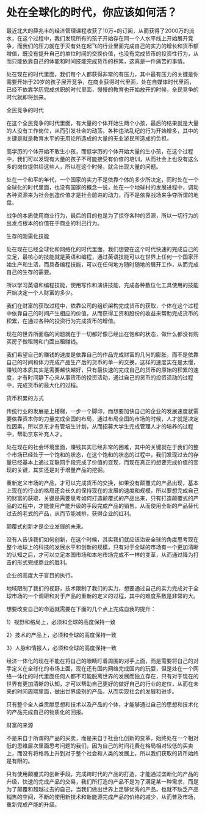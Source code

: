 # 处在全球化的时代，你应该如何活？

最近北大的薛兆丰的经济管理课程收获了10万+的订阅，从而获得了2000万的流水，在这个过程中，我们发现所有的孩子开始存在同一个人水平线上开始展开竞争，而我们的压力就在于灭有处在起飞的行业里面完成自己的实力的增长和货币额增值，既没有提升自己的单位时间的交换价值，也没有完成货币的投资性行为，从而只能依靠自己的体能和时间技能完成货币的积累，这真是一件痛苦的事情。

处在现在的时代里面，我们每个人都获得非常的有压力，其中最有压力的关键是你需要开始于20岁的孩子展开竞争，在商业获得时代里面，处在自媒体时代里面，已经不依靠学历完成求职的时代里面，慢慢的教育也开始放开的时候，全民竞争的时代就即将到来。

全民竞争的时代

在这个全民竞争的时代里面，有大量的个体开始生两个小孩，最后的结果就是大量的人没有工作岗位，从而引发社会的动荡，各种违法乱纪的行为开始增多，其中的关键是就是教育水平的无用论所造成的大量的无业游民所造成的负担。

高学历的个体开始不敢生小孩，而低学历的个体开始大量的生小孩，在这个过程中，我们可以发现有大量的孩子不可能接受有价值的培训，从而社会上也没有这么多的岗位提供给这些人，所以在这个时候，就会出现大量的问题。

处在一个和平的年代，一个国家的实力不是依靠个体的多少所决定，同时处在一个全球化的时代里面，也没有国家的概念一说，处在一个地球村的发展进程中，调动各种资源来为社会创造价值才是社会前进的动力，而不是依靠战场来争夺所谓的地盘。

战争的本质使用商业行为，最后的目的也是为了掠夺各种的资源，所以一切行为的出发点根本的价值在于商业的利己行为。

生存的刚需化技能

处在现在已经全球化和网络化的时代里面，我们想要在这个时代快速的完成自己的立足，最核心的技能就是英语和编程，通过英语技能可以在世界上任何一个国家开始生产和生活，而具备编程技能，可以在任何地方随时随地的展开工作，从而完成自己的生存的需要。

所以学习英语和编程技能，使用写作和演讲技能，完成各种数位化工具使用的技能开始决定一个人财富的多少。

我们在财富的获取过程中，依靠公司的组织架构完成货币的获取，个体在这个过程中依靠自己的时间产生相应的价值，从而获得工资和股份的收益来帮助完成货币的积累，在通过各种的投资行为完成货币的增值。

现在的世界所面临的问题就在于一切都好像已经出在饱和的状态，做什么都没有购买房子做租聘和门面出租赚钱。

我们希望自己的赚钱的速度是依靠自己的作品完成财富的几何的膨胀，而不是依靠自己的时间和体力完成产品生产后的货币的单一的交换，这样的速度实在是太慢，赚钱的本质其实是需要越快越好，只有最快速的完成自己的货币的原始的积累的速度，才有时间静下心来从事货币的投资活动，通过自己的货币的投资活动的过程中，完成货币的最大化的过程。

货币积累的方式

传统行业的发展是上楼梯，一步一个脚印，而想要加快自己的企业的发展速度就需要依靠资本你的力量完成全国的布局，通过布局全国的市场的时候，人才就是决定性因素，所以京东才有管培生计划，从而招募大学生完成管理人才的培养的过程中，帮助京东补充人才。

处在现在的社会环境里面，赚钱其实已经非常的困难，其中的关键就在于我们的整个市场已经处于一个饱和的状态，在这个饱和的状态的过程中，我们发现过去的存量已经基本上通过互联网手段完成了价值的变现，而现在真正的想要完成价值的变现的关键，其实还是对于增量产品的挖掘。

重新定义市场的产品，才可以完成货币的交换，如果没有颠覆式的产品出现，基本上现在的行业的格局还会长久的保持现在的发展的速度和规模，所以要想完成自己的财富的获取，关键是需要思考如何打造颠覆式的产品出来，只有打造颠覆式的产品的过程中，才能使用产能升级的手段完成产品的销售，从而使用全新的产品替代过去的老式的产品，从而节能减排，获得企业的红利。

颠覆式创新才是企业发展的未来。

没有人告诉我们如何创新，在这个时候，其实我们就应该治安全球的角度思考现在整个地球上的科技的发展水平和创新的规模，只有对于全球的市场有一个更加清晰的认知之后，才可以立足本国市场和本地市场完成不一样的变革，从而通过降为打击的形式完成商业的胜利。

企业的高度大于盲目的执行。

地域限制了我们的视野，技术限制了我们的实力，想要通过自己的实力完成对于全球市场的一个调研和对于产品的重新的定义的过程，其中的难度系数是非常的大。

想要改变自己的命运就需要在下面的几个点上完成自我的提升：

1）视野和格局上，必须和全球的高度保持一致

2）技术的产品上，必须和全球的高度保持一致

3）人脉和情报人，必须和全球的高度保持一致

经济一体化的现在不能在将自己的眼睛盯着周围的对手上面，而是需要将自己的对手定义在全球化的市场上面，现在还有国内网络完成国内的玩耍，但是处在一个网络一体化的时代里面任何人都不可能脱离世界的发展而独立存在，只有对于现在的世界有更加清晰的认知，才可以帮助自己更好的做好自己的行业的定位，从而在未来的时间周期里面，做出世界级别的产品，从而实现社会的发展和进步。

只有整个全人类贡献思想和技术以及产品的个体，才能够通过自己的思想和技术化的产品完成自己的物质化的回报。

财富的来源

不是来自于所谓的产品的买卖，而是来自于社会化创新的变革，始终处在一个相对低的思维层次里面思考问题的我们，因为自己的时间花费在格局相对较低的买卖上，而没有将格局上升到对于整个社会和人类的发展上，所以我们获取的货币始终是有限的。

只有使用颠覆式的创新手段，完成跨时代的产品的打造，才能通过垄断化的产品的升级，快速的完成产品的交易，我们所打造的产品不是为了满足某一种需求，而是为了颠覆和超越过去的自己，当我们做出世界上足够优秀的产品，也就不缺乏产品销售的空间，不断的使用新技术和新能源完成产品的价格的减少，从而普及市场，重新完成产能的升级。
